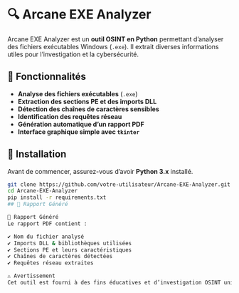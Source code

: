# 🔍 Arcane EXE Analyzer  

Arcane EXE Analyzer est un **outil OSINT en Python** permettant d’analyser des fichiers exécutables Windows (`.exe`). Il extrait diverses informations utiles pour l’investigation et la cybersécurité.  

## 📌 Fonctionnalités  

- **Analyse des fichiers exécutables** (`.exe`)
- **Extraction des sections PE et des imports DLL**
- **Détection des chaînes de caractères sensibles**
- **Identification des requêtes réseau**
- **Génération automatique d’un rapport PDF**
- **Interface graphique simple avec `tkinter`**

## 📂 Installation  

Avant de commencer, assurez-vous d’avoir **Python 3.x** installé.  

```bash
git clone https://github.com/votre-utilisateur/Arcane-EXE-Analyzer.git
cd Arcane-EXE-Analyzer
pip install -r requirements.txt
## 📄 Rapport Généré  

📄 Rapport Généré
Le rapport PDF contient :

✔️ Nom du fichier analysé
✔️ Imports DLL & bibliothèques utilisées
✔️ Sections PE et leurs caractéristiques
✔️ Chaînes de caractères détectées
✔️ Requêtes réseau extraites

⚠️ Avertissement
Cet outil est fourni à des fins éducatives et d’investigation OSINT uniquement. L’utilisateur est responsable de son utilisation.

